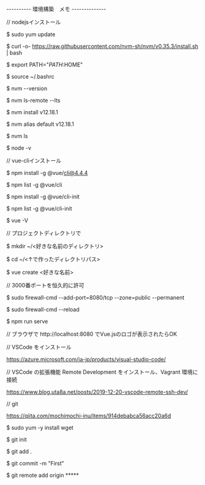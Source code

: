
---------- 環境構築　メモ --------------

// nodejsインストール

$ sudo yum update

$ curl -o- https://raw.githubusercontent.com/nvm-sh/nvm/v0.35.3/install.sh | bash

$ export PATH="$PATH:$HOME"

$ source ~/.bashrc

$ nvm --version                    

$ nvm ls-remote --lts

$ nvm install v12.18.1

$ nvm alias default v12.18.1

$ nvm ls

$ node -v                          

// vue-cliインストール

$ npm install -g @vue/cli@4.4.4

$ npm list -g @vue/cli             

$ npm install -g @vue/cli-init

$ npm list -g @vue/cli-init        

$ vue -V                           

// プロジェクトディレクトリで

$ mkdir ~/<好きな名前のディレクトリ>

$ cd ~/<↑で作ったディレクトリパス>

$ vue create <好きな名前>

// 3000番ポートを恒久的に許可

$ sudo firewall-cmd --add-port=8080/tcp --zone=public --permanent

$ sudo firewall-cmd --reload

$ npm run serve

// ブラウザで http://localhost:8080 でVue.jsのロゴが表示されたらOK

// VSCode をインストール

https://azure.microsoft.com/ja-jp/products/visual-studio-code/

// VSCode の拡張機能 Remote Development をインストール、Vagrant 環境に接続

https://www.blog.uta8a.net/posts/2019-12-20-vscode-remote-ssh-dev/

// git

https://qiita.com/mochimochi-inu/items/914debabca56acc20a6d

$ sudo yum -y install wget

$ git init

$ git add .

$ git commit -m "First"

$ git remote add origin *****
